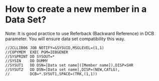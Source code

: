 # How to create a new member in a Data Set?

Note: It is good practice to use Referback (Backward Reference) in DCB parameter. You will ensure data set compatibility this way.

```
//JCLLIB06 JOB NOTIFY=&SYSUID,MSGLEVEL=(1,1)         
//COPYMEM  EXEC PGM=IEBGENER                         
//SYSPRINT DD SYSOUT=*                               
//SYSIN    DD DUMMY                                  
//SYSUT1   DD DSN=[Data set name]([Member name]),DISP=SHR    
//SYSUT2   DD DSN=[Data set name],DISP=(NEW,CATLG),  
//         DCB=*.SYSUT1,SPACE=(TRK,(1,1))            
```